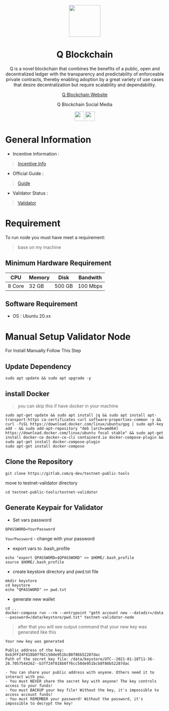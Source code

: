 <p align="center">
    <img height="100" height="auto" src="https://user-images.githubusercontent.com/56349947/206959347-39000801-f2e7-464e-9d60-2a9e25df1306.png">
</p>
<h1 align='center'>Q Blockchain</h1>
<p align='center'>Q is a novel blockchain that combines the benefits of a public, open and decentralized ledger with the transparency and predictability of enforceable private contracts, thereby enabling adoption by a great variety of use cases that desire decentralization but require scalability and dependability.</p>
<p align='center'>
    <a href="https://q.org">Q Blockchain Website</a>
</p>
<p align="center">Q Blockchain Social Media</p>
<div align="center">
    <a href="https://discord.gg/YTgkvJvZGD" target="_blank"><img src="https://user-images.githubusercontent.com/50621007/176236430-53b0f4de-41ff-41f7-92a1-4233890a90c8.png" width="30"></a>
    <a href="https://twitter.com/QBlockchain" target="_blank"><img src="https://user-images.githubusercontent.com/56349947/205331052-6d4d4216-3529-490c-a1b9-8c3618aac8e2.png" width="30"></a>
</div>

# General Information

- Incentive Information :
>[Incentive Info](https://medium.com/q-blockchain/q-blockchain-validator-onboarding-program-part-1-validator-incentivized-testnet-567ef6e4002e)

- Official Guide :
>[Guide](https://docs.qtestnet.org/)

- Validator Status :
>[Validator](https://stats.qtestnet.org/)

# Requirement
To run node you must have meet a requirement:
> base on my machine
## Minimum Hardware Requirement
|   CPU  | Memory  |  Disk  | Bandwith |
|--------|---------|--------|----------|
| 8 Core |  32 GB  | 500 GB | 100 Mbps |
## Software Requirement
- OS    : Ubuntu 20.xx

# Manual Setup Validator Node
For Install Manually Follow This Step

## Update Dependency
```
sudo apt update && sudo apt upgrade -y
```
## install Docker
>you can skip this if have docker in your machine
```
sudo apt-get update && sudo apt install jq && sudo apt install apt-transport-https ca-certificates curl software-properties-common -y && curl -fsSL https://download.docker.com/linux/ubuntu/gpg | sudo apt-key add - && sudo add-apt-repository "deb [arch=amd64] https://download.docker.com/linux/ubuntu focal stable" && sudo apt-get install docker-ce docker-ce-cli containerd.io docker-compose-plugin && sudo apt-get install docker-compose-plugin
sudo apt-get install docker-compose
```
## Clone the Repository
```
git clone https://gitlab.com/q-dev/testnet-public-tools
```
move to testnet-validator directory
```
cd testnet-public-tools/testnet-validator
```
## Generate Keypair for Validator
- Set vars password
```
QPASSWORD=YourPassword
```
`YourPassword` - change with your password
- export vars to .bash_profile
```
echo "export QPASSWORD=$QPASSWORD" >> $HOME/.bash_profile
source $HOME/.bash_profile
```
- create keystore directory and pwd.txt file
```
mkdir keystore
cd keystore
echo "QPASSWORD" >> pwd.txt
```
- generate new wallet
```
cd ..
docker-compose run --rm --entrypoint "geth account new --datadir=/data --password=/data/keystore/pwd.txt" testnet-validator-node
```
>after that you will see output command that your new key was generated like this
```
Your new key was generated

Public address of the key:   0xb3FF24F818b0ff6Cc50de951bcB8f86b52287dac
Path of the secret key file: /data/keystore/UTC--2021-01-18T11-36-28.705754426Z--b3ff24f818b0ff6cc50de951bcb8f86b52287dac

- You can share your public address with anyone. Others need it to interact with you.
- You must NEVER share the secret key with anyone! The key controls access to your funds!
- You must BACKUP your key file! Without the key, it's impossible to access account funds!
- You must REMEMBER your password! Without the password, it's impossible to decrypt the key!
```